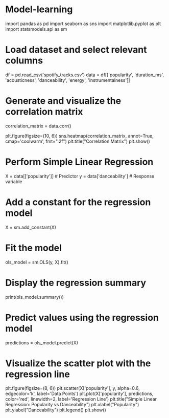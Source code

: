 # Model-learning
import pandas as pd
import seaborn as sns
import matplotlib.pyplot as plt
import statsmodels.api as sm

# Load dataset and select relevant columns
df = pd.read_csv('spotify_tracks.csv')
data = df[['popularity', 'duration_ms', 'acousticness', 'danceability', 'energy', 'instrumentalness']]

# Generate and visualize the correlation matrix
correlation_matrix = data.corr()

plt.figure(figsize=(10, 6))
sns.heatmap(correlation_matrix, annot=True, cmap='coolwarm', fmt=".2f")
plt.title("Correlation Matrix")
plt.show()

# Perform Simple Linear Regression
X = data[['popularity']]  # Predictor
y = data['danceability']  # Response variable

# Add a constant for the regression model
X = sm.add_constant(X)

# Fit the model
ols_model = sm.OLS(y, X).fit()

# Display the regression summary
print(ols_model.summary())

# Predict values using the regression model
predictions = ols_model.predict(X)

# Visualize the scatter plot with the regression line
plt.figure(figsize=(8, 6))
plt.scatter(X['popularity'], y, alpha=0.6, edgecolor='k', label='Data Points')
plt.plot(X['popularity'], predictions, color='red', linewidth=2, label='Regression Line')
plt.title("Simple Linear Regression: Popularity vs Danceability")
plt.xlabel("Popularity")
plt.ylabel("Danceability")
plt.legend()
plt.show()
